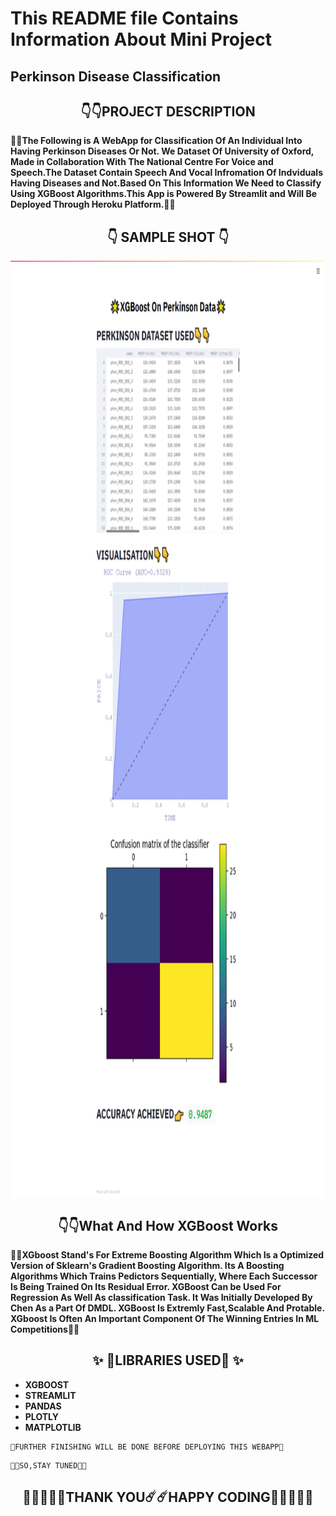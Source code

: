  # This README file Contains Information About Mini Project
## Perkinson Disease Classification
## <div align="center" >:point_down::point_down:PROJECT DESCRIPTION</div>
**:star2::star2:The Following is A WebApp for Classification Of An Individual Into Having Perkinson Diseases Or Not. We Dataset Of University of Oxford, Made in Collaboration With The National Centre For Voice and Speech.The Dataset Contain Speech And Vocal Infromation Of Indviduals Having Diseases and Not.Based On This Information We Need to Classify Using XGBoost Algorithms.This App is Powered By Streamlit and Will Be Deployed Through Heroku Platform.:star2::star2:**
## <div align="center" >:point_down: SAMPLE SHOT :point_down:</div>
<p><img align="Center" width="1000" height="1500" src="https://github.com/PrathameshDeshpande/ML_Intern_Technocolab/blob/master/screencapture-localhost-8501-2020-09-09-11_31_49.png"</p>
 
## <div align="center" >:point_down::point_down:What And How XGBoost Works</div>
**:star2::star2:XGboost Stand's For Extreme Boosting Algorithm Which Is a Optimized Version of Sklearn's Gradient Boosting Algorithm. Its A Boosting Algorithms Which Trains Pedictors Sequentially, Where Each Successor Is Being Trained On Its Residual Error. XGBoost Can be Used For Regression As Well As classification Task. It Was Initially Developed By Chen As a Part Of DMDL. XGBoost Is Extremly Fast,Scalable And Protable. XGboost Is Often An Important Component Of The Winning Entries In ML Competitions:star2::star2:**

## <div align="center" >✨ 🐉LIBRARIES USED🐉 ✨</div>

* **XGBOOST**
* **STREAMLIT**
* **PANDAS**
* **PLOTLY**
* **MATPLOTLIB**
```
🔨FURTHER FINISHING WILL BE DONE BEFORE DEPLOYING THIS WEBAPP🔧
```
```
🤩🤩SO,STAY TUNED🤩🤩
```
## <div align="center" >💖💖💖💖💖THANK YOU☄️☄️HAPPY CODING💖💖💖💖💖</div>
